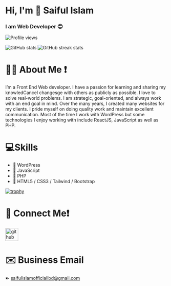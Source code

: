 # Hi, I'm 👋 Saiful Islam
### I am Web Developer 😊
![Profile views](https://gpvc.arturio.dev/Saiful-Islam-2023)

![GitHub stats](https://github-readme-stats.vercel.app/api?username=Saiful-Islam-2023&show_icons=true)
![GitHub streak stats](https://streak-stats.demolab.com/?user=Saiful-Islam-2023)  
# 👨‍💻 About Me ❗
I’m a Front End Web developer. I have a passion for learning and sharing my knowledCancel changesge with others as publicly as possible. I love to solve real-world problems. I am strategic, goal-oriented, and always work with an end goal in mind. Over the many years, I created many websites for my clients. I pride myself on doing quality work and maintain excellent communication. Most of the time I work with WordPress but some technologies I enjoy working with include ReactJS, JavaScript as well as PHP.

# 💻Skills
- 🔰 WordPress
- 🔰 JavaScript 
- 🔰 PHP
- 🔰 HTML5 / CSS3 / Tailwind / Bootstrap

[![trophy](https://github-profile-trophy.vercel.app/?username=Saiful-Islam-2023)](https://github.com/ryo-ma/github-profile-trophy)
# 🤙 Connect Me❗
[<img src='[https://icons8.com/icon/118497/facebook]' alt='github' height='40'>](https://github.com/Saiful-Islam-2023) 

# ✉️ Business Email
⏩ <a href="saifulislamofficiallbd@gmail.com">saifulislamofficiallbd@gmail.com</a>
